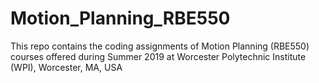 # Motion_Planning_RBE550
This repo contains the coding assignments of Motion Planning (RBE550) courses offered during Summer 2019 at Worcester Polytechnic Institute (WPI), Worcester, MA, USA
